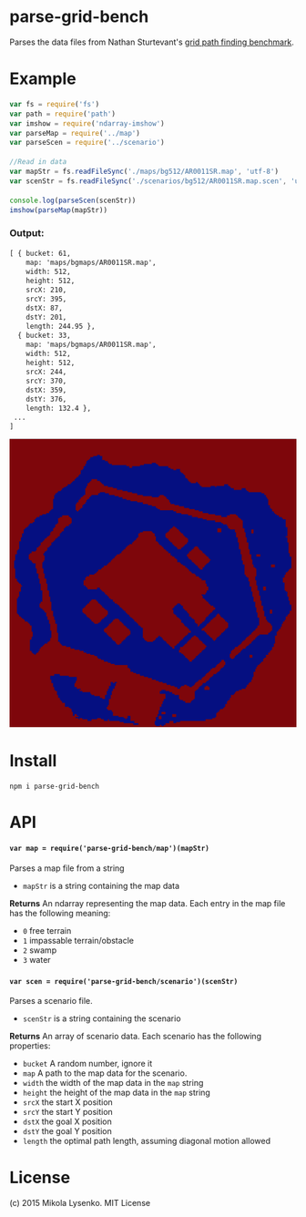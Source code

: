 parse-grid-bench
================
Parses the data files from Nathan Sturtevant's [grid path finding benchmark](http://www.movingai.com/benchmarks/).

# Example

```javascript
var fs = require('fs')
var path = require('path')
var imshow = require('ndarray-imshow')
var parseMap = require('../map')
var parseScen = require('../scenario')

//Read in data
var mapStr = fs.readFileSync('./maps/bg512/AR0011SR.map', 'utf-8')
var scenStr = fs.readFileSync('./scenarios/bg512/AR0011SR.map.scen', 'utf-8')

console.log(parseScen(scenStr))
imshow(parseMap(mapStr))
```

### Output:

```
[ { bucket: 61,
    map: 'maps/bgmaps/AR0011SR.map',
    width: 512,
    height: 512,
    srcX: 210,
    srcY: 395,
    dstX: 87,
    dstY: 201,
    length: 244.95 },
  { bucket: 33,
    map: 'maps/bgmaps/AR0011SR.map',
    width: 512,
    height: 512,
    srcX: 244,
    srcY: 370,
    dstX: 359,
    dstY: 376,
    length: 132.4 },
 ...
]
```

<img src="img/mapimg.png" width=512>

# Install

```
npm i parse-grid-bench
```

# API

#### `var map = require('parse-grid-bench/map')(mapStr)`
Parses a map file from a string

* `mapStr` is a string containing the map data

**Returns** An ndarray representing the map data.  Each entry in the map file has the following meaning:

* `0` free terrain
* `1` impassable terrain/obstacle
* `2` swamp
* `3` water

#### `var scen = require('parse-grid-bench/scenario')(scenStr)`
Parses a scenario file.

* `scenStr` is a string containing the scenario

**Returns** An array of scenario data.  Each scenario has the following properties:

* `bucket` A random number, ignore it
* `map` A path to the map data for the scenario.
* `width` the width of the map data in the `map` string
* `height` the height of the map data in the `map` string
* `srcX` the start X position
* `srcY` the start Y position
* `dstX` the goal X position
* `dstY` the goal Y position
* `length` the optimal path length, assuming diagonal motion allowed

# License
(c) 2015 Mikola Lysenko. MIT License
